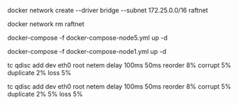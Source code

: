 docker network create --driver bridge --subnet 172.25.0.0/16 raftnet

docker network rm raftnet

docker-compose -f docker-compose-node5.yml up -d

docker-compose -f docker-compose-node1.yml up -d

tc qdisc add dev eth0 root netem delay 100ms 50ms reorder 8% corrupt 5% duplicate 2% loss 5%

tc qdisc add dev eth0 root netem delay 100ms 50ms reorder 8% corrupt 5% duplicate 2% 5% loss 5%
